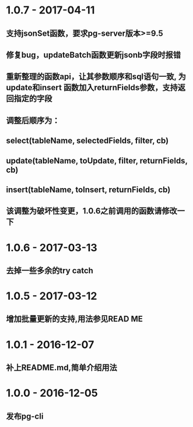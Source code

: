 
#  1.0.7 - 2017-04-11
## 支持jsonSet函数，要求pg-server版本>=9.5
## 修复bug，updateBatch函数更新jsonb字段时报错
## 重新整理的函数api，让其参数顺序和sql语句一致, 为update和insert 函数加入returnFields参数，支持返回指定的字段
## 调整后顺序为：
## select(tableName, selectedFields, filter, cb)
## update(tableName, toUpdate, filter, returnFields, cb)
## insert(tableName, toInsert, returnFields, cb)
## 该调整为破坏性变更，1.0.6之前调用的函数请修改一下

#  1.0.6 - 2017-03-13
## 去掉一些多余的try catch

#  1.0.5 - 2017-03-12
## 增加批量更新的支持,用法参见READ ME

#  1.0.1 - 2016-12-07
## 补上README.md,简单介绍用法

#  1.0.0 - 2016-12-05
## 发布pg-cli





